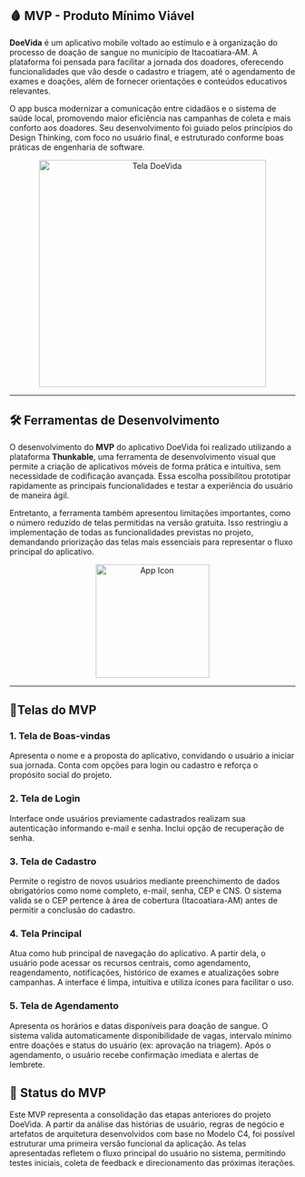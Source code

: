 ## 🩸 MVP - Produto Mínimo Viável 

**DoeVida** é um aplicativo mobile voltado ao estímulo e à organização do processo de doação de sangue no município de Itacoatiara-AM. A plataforma foi pensada para facilitar a jornada dos doadores, oferecendo funcionalidades que vão desde o cadastro e triagem, até o agendamento de exames e doações, além de fornecer orientações e conteúdos educativos relevantes.

O app busca modernizar a comunicação entre cidadãos e o sistema de saúde local, promovendo maior eficiência nas campanhas de coleta e mais conforto aos doadores. Seu desenvolvimento foi guiado pelos princípios do Design Thinking, com foco no usuário final, e estruturado conforme boas práticas de engenharia de software.

<div align="center">
  <img src="https://i.postimg.cc/1X1H087M/Doe-1.png" alt="Tela DoeVida" width="400"/>
</div>

---

## 🛠️ Ferramentas de Desenvolvimento

O desenvolvimento do **MVP** do aplicativo DoeVida foi realizado utilizando a plataforma **Thunkable**, uma ferramenta de desenvolvimento visual que permite a criação de aplicativos móveis de forma prática e intuitiva, sem necessidade de codificação avançada. Essa escolha possibilitou prototipar rapidamente as principais funcionalidades e testar a experiência do usuário de maneira ágil.

Entretanto, a ferramenta também apresentou limitações importantes, como o número reduzido de telas permitidas na versão gratuita. Isso restringiu a implementação de todas as funcionalidades previstas no projeto, demandando priorização das telas mais essenciais para representar o fluxo principal do aplicativo.

<p align="center">
  <img src="https://play-lh.googleusercontent.com/WgtKRr4z1afw87qy0AXDOTmdQvAKDxqHqM4AFmx7I0GEKgyrMX7wRl8kVM-rErRiDeUC" alt="App Icon" width="200"/>
</p>

---

## 📱Telas do MVP

### 1. **Tela de Boas-vindas**
Apresenta o nome e a proposta do aplicativo, convidando o usuário a iniciar sua jornada. Conta com opções para login ou cadastro e reforça o propósito social do projeto.

### 2. **Tela de Login**
Interface onde usuários previamente cadastrados realizam sua autenticação informando e-mail e senha. Inclui opção de recuperação de senha.

### 3. **Tela de Cadastro**
Permite o registro de novos usuários mediante preenchimento de dados obrigatórios como nome completo, e-mail, senha, CEP e CNS. O sistema valida se o CEP pertence à área de cobertura (Itacoatiara-AM) antes de permitir a conclusão do cadastro.

### 4. **Tela Principal**
Atua como hub principal de navegação do aplicativo. A partir dela, o usuário pode acessar os recursos centrais, como agendamento, reagendamento, notificações, histórico de exames e atualizações sobre campanhas. A interface é limpa, intuitiva e utiliza ícones para facilitar o uso.

### 5. **Tela de Agendamento**
Apresenta os horários e datas disponíveis para doação de sangue. O sistema valida automaticamente disponibilidade de vagas, intervalo mínimo entre doações e status do usuário (ex: aprovação na triagem). Após o agendamento, o usuário recebe confirmação imediata e alertas de lembrete.

## 🚀 Status do MVP

Este MVP representa a consolidação das etapas anteriores do projeto DoeVida. A partir da análise das histórias de usuário, regras de negócio e artefatos de arquitetura desenvolvidos com base no Modelo C4, foi possível estruturar uma primeira versão funcional da aplicação. As telas apresentadas refletem o fluxo principal do usuário no sistema, permitindo testes iniciais, coleta de feedback e direcionamento das próximas iterações.
